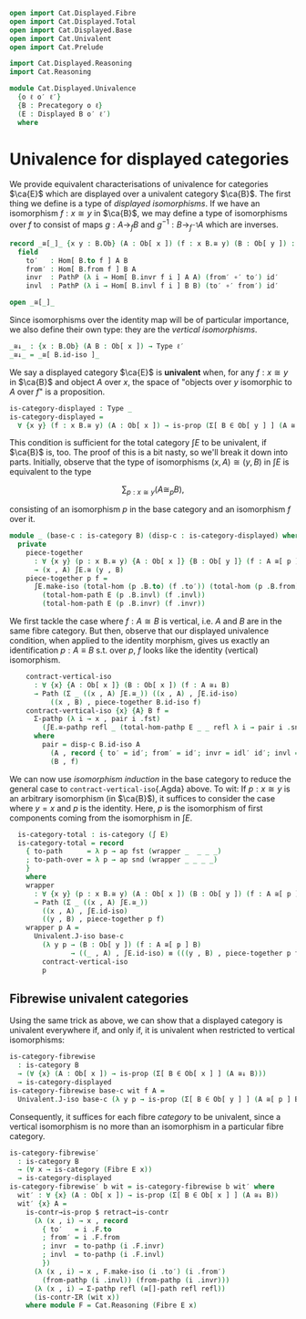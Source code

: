 ```agda
open import Cat.Displayed.Fibre
open import Cat.Displayed.Total
open import Cat.Displayed.Base
open import Cat.Univalent
open import Cat.Prelude

import Cat.Displayed.Reasoning
import Cat.Reasoning

module Cat.Displayed.Univalence
  {o ℓ o′ ℓ′}
  {B : Precategory o ℓ}
  (E : Displayed B o′ ℓ′)
  where
```

<!--
```agda
private
  module B = Cat.Reasoning B
  module E = Cat.Displayed.Reasoning E
  module ∫E = Cat.Reasoning (∫ E)
open Displayed E
open Total-hom
```
-->

# Univalence for displayed categories

We provide equivalent characterisations of univalence for categories
$\ca{E}$ which are displayed over a univalent category $\ca{B}$. The
first thing we define is a type of _displayed isomorphisms_. If we have
an isomorphism $f : x \cong y$ in $\ca{B}$, we may define a type of
isomorphisms over $f$ to consist of maps $g : A \to_f B$ and $g^{-1} : B
\to_{f^{-1}} A$ which are inverses.

```agda
record _≅[_]_ {x y : B.Ob} (A : Ob[ x ]) (f : x B.≅ y) (B : Ob[ y ]) : Type ℓ′ where
  field
    to′   : Hom[ B.to f ] A B
    from′ : Hom[ B.from f ] B A
    invr  : PathP (λ i → Hom[ B.invr f i ] A A) (from′ ∘′ to′) id′
    invl  : PathP (λ i → Hom[ B.invl f i ] B B) (to′ ∘′ from′) id′

open _≅[_]_
```

<!--
```
≅[]-path
  : {x y : B.Ob} {A : Ob[ x ]} {B : Ob[ y ]} {f : x B.≅ y}
    {p q : A ≅[ f ] B}
  → p .to′ ≡ q .to′
  → p .from′ ≡ q .from′
  → p ≡ q
≅[]-path {p = p} {q = q} a b i .to′ = a i
≅[]-path {p = p} {q = q} a b i .from′ = b i
≅[]-path {f = f} {p = p} {q = q} a b i .invr j =
  is-set→squarep (λ i j → Hom[ f .B.invr j ]-set _ _)
    (λ i → b i ∘′ a i) (p .invr) (q .invr) (λ i → id′) i j
≅[]-path {f = f} {p = p} {q = q} a b i .invl j =
  is-set→squarep (λ i j → Hom[ f .B.invl j ]-set _ _)
    (λ i → a i ∘′ b i) (p .invl) (q .invl) (λ i → id′) i j
```
-->

Since isomorphisms over the identity map will be of particular
importance, we also define their own type: they are the _vertical
isomorphisms_.

```agda
_≅↓_ : {x : B.Ob} (A B : Ob[ x ]) → Type ℓ′
_≅↓_ = _≅[ B.id-iso ]_
```

We say a displayed category $\ca{E}$ is **univalent** when, for any $f :
x \cong y$ in $\ca{B}$ and object $A$ over $x$, the space of "objects
over $y$ isomorphic to $A$ over $f$" is a proposition.

```agda
is-category-displayed : Type _
is-category-displayed =
  ∀ {x y} (f : x B.≅ y) (A : Ob[ x ]) → is-prop (Σ[ B ∈ Ob[ y ] ] (A ≅[ f ] B))
```

This condition is sufficient for the total category $\int E$ to be
univalent, if $\ca{B}$ is, too. The proof of this is a bit nasty, so
we'll break it down into parts. Initially, observe that the type of
isomorphisms $(x, A) \cong (y, B)$ in $\int E$ is equivalent to the type

$$
\sum_{p : x \cong y} (A \cong_p B),
$$

consisting of an isomorphism $p$ in the base category and an isomorphism
$f$ over it.

```agda
module _ (base-c : is-category B) (disp-c : is-category-displayed) where
  private
    piece-together
      : ∀ {x y} (p : x B.≅ y) {A : Ob[ x ]} {B : Ob[ y ]} (f : A ≅[ p ] B)
      → (x , A) ∫E.≅ (y , B)
    piece-together p f =
      ∫E.make-iso (total-hom (p .B.to) (f .to′)) (total-hom (p .B.from) (f .from′))
        (total-hom-path E (p .B.invl) (f .invl))
        (total-hom-path E (p .B.invr) (f .invr))
```

We first tackle the case where $f : A \cong B$ is vertical, i.e. $A$ and
$B$ are in the same fibre category. But then, observe that our displayed
univalence condition, when applied to the identity morphism, gives us
exactly an identification $p : A \equiv B$ s.t. over $p$, $f$ looks like
the identity (vertical) isomorphism.

```agda
    contract-vertical-iso
      : ∀ {x} {A : Ob[ x ]} (B : Ob[ x ]) (f : A ≅↓ B)
      → Path (Σ _ ((x , A) ∫E.≅_)) ((x , A) , ∫E.id-iso)
          ((x , B) , piece-together B.id-iso f)
    contract-vertical-iso {x} {A} B f =
      Σ-pathp (λ i → x , pair i .fst)
        (∫E.≅-pathp refl _ (total-hom-pathp E _ _ refl λ i → pair i .snd .to′))
      where
        pair = disp-c B.id-iso A
          (A , record { to′ = id′; from′ = id′; invr = idl′ id′; invl = idl′ id′ })
          (B , f)
```

We can now use _isomorphism induction_ in the base category to reduce
the general case to `contract-vertical-iso`{.Agda} above. To wit: If $p
: x \cong y$ is an arbitrary isomorphism (in $\ca{B}$), it suffices to
consider the case where $y = x$ and $p$ is the identity. Here, $p$ is
the isomorphism of first components coming from the isomorphism in $\int E$.

```agda
  is-category-total : is-category (∫ E)
  is-category-total = record
    { to-path      = λ p → ap fst (wrapper _  _ _ _)
    ; to-path-over = λ p → ap snd (wrapper _ _ _ _)
    }
    where
    wrapper
      : ∀ {x y} (p : x B.≅ y) (A : Ob[ x ]) (B : Ob[ y ]) (f : A ≅[ p ] B)
      → Path (Σ _ ((x , A) ∫E.≅_))
        ((x , A) , ∫E.id-iso)
        ((y , B) , piece-together p f)
    wrapper p A =
      Univalent.J-iso base-c
        (λ y p → (B : Ob[ y ]) (f : A ≅[ p ] B)
               → ((_ , A) , ∫E.id-iso) ≡ (((y , B) , piece-together p f)))
        contract-vertical-iso
        p
```

## Fibrewise univalent categories

Using the same trick as above, we can show that a displayed category is
univalent everywhere if, and only if, it is univalent when restricted to
vertical isomorphisms:

```agda
is-category-fibrewise
  : is-category B
  → (∀ {x} (A : Ob[ x ]) → is-prop (Σ[ B ∈ Ob[ x ] ] (A ≅↓ B)))
  → is-category-displayed
is-category-fibrewise base-c wit f A =
  Univalent.J-iso base-c (λ y p → is-prop (Σ[ B ∈ Ob[ y ] ] (A ≅[ p ] B))) (wit A) f
```

Consequently, it suffices for each fibre _category_ to be univalent,
since a vertical isomorphism is no more than an isomorphism in a
particular fibre category.

```agda
is-category-fibrewise′
  : is-category B
  → (∀ x → is-category (Fibre E x))
  → is-category-displayed
is-category-fibrewise′ b wit = is-category-fibrewise b wit′ where
  wit′ : ∀ {x} (A : Ob[ x ]) → is-prop (Σ[ B ∈ Ob[ x ] ] (A ≅↓ B))
  wit′ {x} A =
    is-contr→is-prop $ retract→is-contr
      (λ (x , i) → x , record
        { to′   = i .F.to
        ; from′ = i .F.from
        ; invr  = to-pathp (i .F.invr)
        ; invl  = to-pathp (i .F.invl)
        })
      (λ (x , i) → x , F.make-iso (i .to′) (i .from′)
        (from-pathp (i .invl)) (from-pathp (i .invr)))
      (λ (x , i) → Σ-pathp refl (≅[]-path refl refl))
      (is-contr-ΣR (wit x))
    where module F = Cat.Reasoning (Fibre E x)
```
